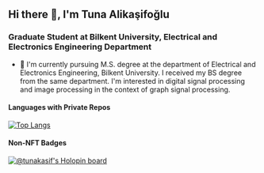 ## Hi there 👋, I'm Tuna Alikaşifoğlu

### Graduate Student at Bilkent University, Electrical and Electronics Engineering Department

- 🔭 I'm currently pursuing M.S. degree at the department of Electrical and Electronics Engineering, Bilkent University. I received my BS degree from the same department. I'm interested in digital signal processing and image processing in the context of graph signal processing.

#### Languages with Private Repos

[![Top Langs](https://github-readme-stats-tunakasif.vercel.app/api/top-langs/?username=tunakasif&layout=compact&langs_count=10&theme=dracula&hide=tex,jupyter%20notebook&exclude_repo=aa-clinic-website,github-readme-stats,elevator,Bilkent-University-EEE)](https://github.com/tunakasif?tab=repositories)

#### Non-NFT Badges

[![@tunakasif's Holopin board](https://holopin.io/api/user/board?user=tunakasif)](https://holopin.io/@tunakasif)
